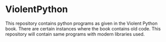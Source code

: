 # ViolentPython
This repository contains python programs as given in the Violent Python book. There are certain instances where the book contains old code. This repository will contain same programs with modern libraries used.

